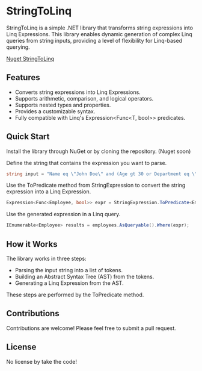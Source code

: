 # StringToLinq

StringToLinq is a simple .NET library that transforms string expressions into Linq Expressions. This library enables dynamic generation of complex Linq queries from string inputs, providing a level of flexibility for Linq-based querying.

[Nuget StringToLinq](https://www.nuget.org/packages/Adonix.StringToLinq/)

## Features

- Converts string expressions into Linq Expressions.
- Supports arithmetic, comparison, and logical operators.
- Supports nested types and properties.
- Provides a customizable syntax.
- Fully compatible with Linq's Expression<Func<T, bool>> predicates.

## Quick Start

Install the library through NuGet or by cloning the repository. (Nuget soon)

Define the string that contains the expression you want to parse.

```csharp
string input = "Name eq \"John Doe\" and (Age gt 30 or Department eq \"Sales\")";
```

Use the ToPredicate method from StringExpression to convert the string expression into a Linq Expression.

```csharp
Expression<Func<Employee, bool>> expr = StringExpression.ToPredicate<Employee>(input);
```

Use the generated expression in a Linq query.

```csharp
IEnumerable<Employee> results = employees.AsQueryable().Where(expr);
```

## How it Works

The library works in three steps:

- Parsing the input string into a list of tokens.
- Building an Abstract Syntax Tree (AST) from the tokens.
- Generating a Linq Expression from the AST.

These steps are performed by the ToPredicate method.

## Contributions

Contributions are welcome! Please feel free to submit a pull request.

## License

No license by take the code!
